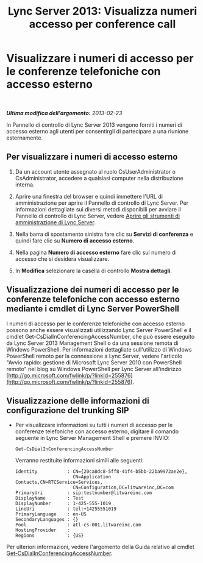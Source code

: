 ﻿---
title: "Lync Server 2013: Visualizza numeri accesso per conference call"
TOCTitle: "Lync Server 2013: Visualizza numeri accesso per conference call"
ms:assetid: 41a7dfb4-0c89-4650-b61b-0e1bf875c62b
ms:mtpsurl: https://technet.microsoft.com/it-it/library/JJ688037(v=OCS.15)
ms:contentKeyID: 49887536
ms.date: 08/24/2015
mtps_version: v=OCS.15
ms.translationtype: HT
---

# Visualizzare i numeri di accesso per le conferenze telefoniche con accesso esterno

 

_**Ultima modifica dell'argomento:** 2013-02-23_

In Pannello di controllo di Lync Server 2013 vengono forniti i numeri di accesso esterno agli utenti per consentirgli di partecipare a una riunione esternamente.

## Per visualizzare i numeri di accesso esterno

1.  Da un account utente assegnato al ruolo CsUserAdministrator o CsAdministrator, accedere a qualsiasi computer nella distribuzione interna.

2.  Aprire una finestra del browser e quindi immettere l'URL di amministrazione per aprire il Pannello di controllo di Lync Server. Per informazioni dettagliate sui diversi metodi disponibili per avviare il Pannello di controllo di Lync Server, vedere [Aprire gli strumenti di amministrazione di Lync Server](lync-server-2013-open-lync-server-administrative-tools.md).

3.  Nella barra di spostamento sinistra fare clic su **Servizi di conferenza** e quindi fare clic su **Numero di accesso esterno**.

4.  Nella pagina **Numero di accesso esterno** fare clic sul numero di accesso che si desidera visualizzare.

5.  In **Modifica** selezionare la casella di controllo **Mostra dettagli**.

## Visualizzazione dei numeri di accesso per le conferenze telefoniche con accesso esterno mediante i cmdlet di Lync Server PowerShell

I numeri di accesso per le conferenze telefoniche con accesso esterno possono anche essere visualizzati utilizzando Lync Server PowerShell e il cmdlet Get-CsDialInConferencingAccessNumber, che può essere eseguito da Lync Server 2013 Management Shell o da una sessione remota di Windows PowerShell. Per informazioni dettagliate sull'utilizzo di Windows PowerShell remoto per la connessione a Lync Server, vedere l'articolo "Avvio rapido: gestione di Microsoft Lync Server 2010 con PowerShell remoto" nel blog su Windows PowerShell per Lync Server all'indirizzo [http://go.microsoft.com/fwlink/p/?linkId=255876](http://go.microsoft.com/fwlink/p/?linkid=255876).

## Visualizzazione delle informazioni di configurazione del trunking SIP

  - Per visualizzare informazioni su tutti i numeri di accesso per le conferenze telefoniche con accesso esterno, digitare il comando seguente in Lync Server Management Shell e premere INVIO:
    
        Get-CsDialInConferencingAccessNumber
    
    Verranno restituite informazioni simili alle seguenti:
    
        Identity           : CN={20ca8dc8-5ff8-41f4-b5bb-22ba9972ae2e},
                             CN=Application Contacts,CN=RTCService=Services,
                             CN=Configuration,DC=litwareinc,DC=com
        PrimaryUri         : sip:testnumber@litwareinc.com
        DisplayName        : Test
        DisplayNumber      : 1-425-555-1019
        LineUri            : tel:+14255551019
        PrimaryLanguage    : en-US
        SecondaryLanguages : {}
        Pool               : atl-cs-001.litwareinc.com
        HostingProvider    :
        Regions            : {US}

Per ulteriori informazioni, vedere l'argomento della Guida relativo al cmdlet [Get-CsDialInConferencingAccessNumber](https://docs.microsoft.com/en-us/powershell/module/skype/Get-CsDialInConferencingAccessNumber).

